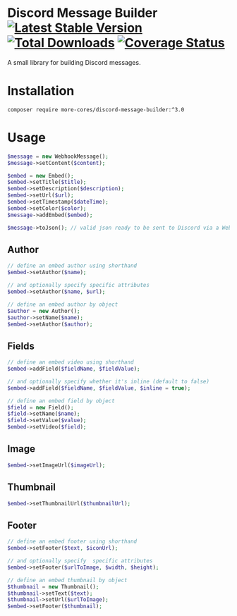 # Discord Message Builder [![Latest Stable Version](https://poser.pugx.org/more-cores/discord-message-builder/v/stable.png)](https://packagist.org/packages/more-cores/discord-message-builder) [![Total Downloads](https://poser.pugx.org/more-cores/discord-message-builder/downloads.png)](https://packagist.org/packages/more-cores/discord-message-builder) [![Coverage Status](https://coveralls.io/repos/github/more-cores/discord-message-builder/badge.svg)](https://coveralls.io/github/more-cores/discord-message-builder)

A small library for building Discord messages.

# Installation

```
composer require more-cores/discord-message-builder:^3.0
```

# Usage


```php
$message = new WebhookMessage();
$message->setContent($content);

$embed = new Embed();
$embed->setTitle($title);
$embed->setDescription($description);
$embed->setUrl($url);
$embed->setTimestamp($dateTime);
$embed->setColor($color);
$message->addEmbed($embed);

$message->toJson(); // valid json ready to be sent to Discord via a Webhook
```

## Author

```php
// define an embed author using shorthand
$embed->setAuthor($name);

// and optionally specify specific attributes
$embed->setAuthor($name, $url);

// define an embed author by object
$author = new Author();
$author->setName($name);
$embed->setAuthor($author);
```

## Fields

```php
// define an embed video using shorthand
$embed->addField($fieldName, $fieldValue);

// and optionally specify whether it's inline (default to false)
$embed->addField($fieldName, $fieldValue, $inline = true);

// define an embed field by object
$field = new Field();
$field->setName($name);
$field->setValue($value);
$embed->setVideo($field);
```

## Image

```php
$embed->setImageUrl($imageUrl);
```

## Thumbnail

```php
$embed->setThumbnailUrl($thumbnailUrl);
```

## Footer

```php
// define an embed footer using shorthand
$embed->setFooter($text, $iconUrl);

// and optionally specify  specific attributes
$embed->setFooter($urlToImage, $width, $height);

// define an embed thumbnail by object
$thumbnail = new Thumbnail();
$thumbnail->setText($text);
$thumbnail->setUrl($urlToImage);
$embed->setFooter($thumbnail);
```
